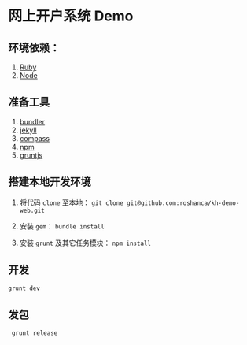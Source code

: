 
网上开户系统 Demo
===========

## 环境依赖：

1. [Ruby](https://www.ruby-lang.org/zh_cn/downloads/)
1. [Node](http://nodejs.org)

## 准备工具

1. [bundler](http://bundler.io/)
1. [jekyll](http://jekyllrb.com)
1. [compass](http://compass-style.org)
1. [npm](https://www.npmjs.org)
1. [gruntjs](http://gruntjs.com)

## 搭建本地开发环境

1. 将代码 `clone` 至本地：
```git clone git@github.com:roshanca/kh-demo-web.git```

1. 安装 `gem`：
```bundle install```

1. 安装 `grunt` 及其它任务模块：
```npm install```

## 开发

``grunt dev``

## 发包

`` grunt release``
